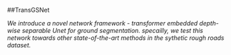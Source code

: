 ##TransGSNet

*We introduce a novel network framework - transformer embedded depth-wise separable Unet for ground segmentation. 
specailly, we test this network towards other state-of-the-art methods in the sythetic rough roads dataset.*

